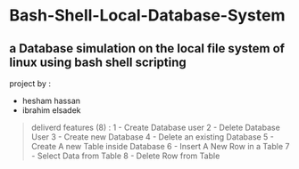 # Bash-Shell-Local-Database-System

 a Database simulation on the local file system of linux using bash shell scripting 
-------------------------------------------------


project by : 
- hesham hassan 
- ibrahim elsadek 


>deliverd features (8) :
1 - Create Database user
2 - Delete Database User
3 - Create new Database
4 - Delete an existing Database
5 - Create A new Table inside Database
6 - Insert A New Row in a Table 
7 - Select Data from Table
8 - Delete Row from Table
